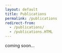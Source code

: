 ```yaml
---
layout: default
title: Publications
permalink: /publications
redirect-from:
  - /publications/
  - /publications.HTML
---
```


coming soon...
